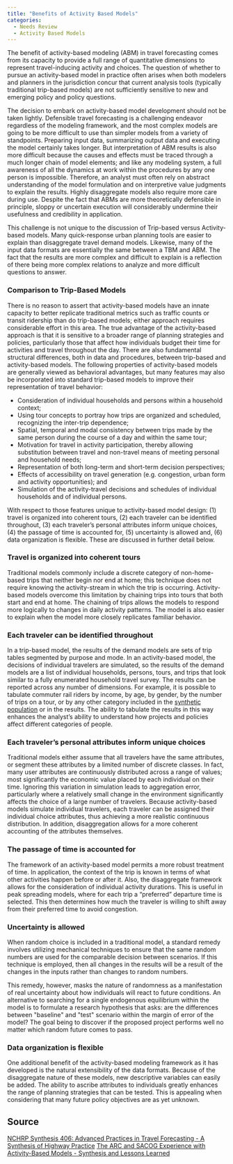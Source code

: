 ```yaml
---
title: "Benefits of Activity Based Models"
categories:
  - Needs Review
  - Activity Based Models
---
```


The benefit of activity-based modeling (ABM) in travel forecasting comes from its capacity to provide a full range of quantitative dimensions to represent travel-inducing activity and choices. The question of whether to pursue an activity-based model in practice often arises when both modelers and planners in the jurisdiction concur that current analysis tools (typically traditional trip-based models) are not sufficiently sensitive to new and emerging policy and policy questions.

The decision to embark on activity-based model development should not be taken lightly. Defensible travel forecasting is a challenging endeavor regardless of the modeling framework, and the most complex models are going to be more difficult to use than simpler models from a variety of standpoints. Preparing input data, summarizing output data and executing the model certainly takes longer. But interpretation of ABM results is also more difficult because the causes and effects must be traced through a much longer chain of model elements; and like any modeling system, a full awareness of all the dynamics at work within the procedures by any one person is impossible. Therefore, an analyst must often rely on abstract understanding of the model formulation and on interpretive value judgments to explain the results. Highly disaggregate models also require more care during use. Despite the fact that ABMs are more theoretically defensible in principle, sloppy or uncertain execution will considerably undermine their usefulness and credibility in application.

This challenge is not unique to the discussion of Trip-based versus Activity-based models. Many quick-response urban planning tools are easier to explain than disaggregate travel demand models. Likewise, many of the input data formats are essentially the same between a TBM and ABM. The fact that the results are more complex and difficult to explain is a reflection of there being more complex relations to analyze and more difficult questions to answer.

### Comparison to Trip-Based Models

There is no reason to assert that activity-based models have an innate capacity to better replicate traditional metrics such as traffic counts or transit ridership than do trip-based models; either approach requires considerable effort in this area. The true advantage of the activity-based approach is that it is sensitive to a broader range of planning strategies and policies, particularly those that affect how individuals budget their time for activities and travel throughout the day.
There are also fundamental structural differences, both in data and procedures, between trip-based and activity-based models. The following properties of activity-based models are generally viewed as behavioral advantages, but many features may also be incorporated into standard trip-based models to improve their representation of travel behavior:

-   Consideration of individual households and persons within a household context;
-   Using tour concepts to portray how trips are organized and scheduled, recognizing the inter-trip dependence;
-   Spatial, temporal and modal consistency between trips made by the same person during the course of a day and within the same tour;
-   Motivation for travel in activity participation, thereby allowing substitution between travel and non-travel means of meeting personal and household needs;
-   Representation of both long-term and short-term decision perspectives;
-   Effects of accessibility on travel generation (e.g. congestion, urban form and activity opportunities); and
-   Simulation of the activity-travel decisions and schedules of individual households and of individual persons.

With respect to those features unique to activity-based model design: (1) travel is organized into coherent tours, (2) each traveler can be identified throughout, (3) each traveler’s personal attributes inform unique choices, (4) the passage of time is accounted for, (5) uncertainty is allowed and, (6) data organization is flexible. These are discussed in further detail below.

### Travel is organized into coherent tours

Traditional models commonly include a discrete category of non-home-based trips that neither begin nor end at home; this technique does not require knowing the activity-stream in which the trip is occurring. Activity-based models overcome this limitation by chaining trips into tours that both start and end at home. The chaining of trips allows the models to respond more logically to changes in daily activity patterns. The model is also easier to explain when the model more closely replicates familiar behavior.

### Each traveler can be identified throughout

In a trip-based model, the results of the demand models are sets of trip tables segmented by purpose and mode. In an activity-based model, the decisions of individual travelers are simulated, so the results of the demand models are a list of individual households, persons, tours, and trips that look similar to a fully enumerated household travel survey. The results can be reported across any number of dimensions. For example, it is possible to tabulate commuter rail riders by income, by age, by gender, by the number of trips on a tour, or by any other category included in the [synthetic population](Synthetic_Population) or in the results. The ability to tabulate the results in this way enhances the analyst’s ability to understand how projects and policies affect different categories of people.

### Each traveler’s personal attributes inform unique choices

Traditional models either assume that all travelers have the same attributes, or segment these attributes by a limited number of discrete classes. In fact, many user attributes are continuously distributed across a range of values; most significantly the economic value placed by each individual on their time. Ignoring this variation in simulation leads to aggregation error, particularly where a relatively small change in the environment significantly affects the choice of a large number of travelers. Because activity-based models simulate individual travelers, each traveler can be assigned their individual choice attributes, thus achieving a more realistic continuous distribution. In addition, disaggregation allows for a more coherent accounting of the attributes themselves.

### The passage of time is accounted for

The framework of an activity-based model permits a more robust treatment of time. In application, the context of the trip is known in terms of what other activities happen before or after it. Also, the disaggregate framework allows for the consideration of individual activity durations. This is useful in peak spreading models, where for each trip a “preferred” departure time is selected. This then determines how much the traveler is willing to shift away from their preferred time to avoid congestion.

### Uncertainty is allowed

When random choice is included in a traditional model, a standard remedy involves utilizing mechanical techniques to ensure that the same random numbers are used for the comparable decision between scenarios. If this technique is employed, then all changes in the results will be a result of the changes in the inputs rather than changes to random numbers.

This remedy, however, masks the nature of randomness as a manifestation of real uncertainty about how individuals will react to future conditions. An alternative to searching for a single endogenous equilibrium within the model is to formulate a research hypothesis that asks: are the differences between "baseline" and "test" scenario within the margin of error of the model? The goal being to discover if the proposed project performs well no matter which random future comes to pass.

### Data organization is flexible

One additional benefit of the activity-based modeling framework as it has developed is the natural extensibility of the data formats. Because of the disaggregate nature of these models, new descriptive variables can easily be added. The ability to ascribe attributes to individuals greatly enhances the range of planning strategies that can be tested. This is appealing when considering that many future policy objectives are as yet unknown.

Source
------

[NCHRP Synthesis 406: Advanced Practices in Travel Forecasting - A Synthesis of Highway Practice](NCHRP_Synthesis_406:_Advanced_Practices_in_Travel_Forecasting_-_A_Synthesis_of_Highway_Practice)
[The ARC and SACOG Experience with Activity-Based Models - Synthesis and Lessons Learned](The_ARC_and_SACOG_Experience_with_Activity-Based_Models_-_Synthesis_and_Lessons_Learned)


